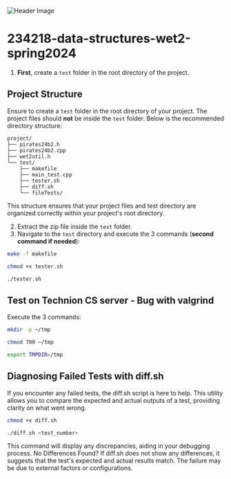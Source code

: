 ![Header Image](https://uca038f551b4209abaac41023519.previews.dropboxusercontent.com/p/thumb/ACW_7sO9dVolFwOxW6KQfVTmBtObZBc0z_AxHEZyXHmTsAMXRMHn8U0hSQHcTZlX6E55sjlyUhrIxRWxOiwlXBn5uG_A__5lO-MkV1JP_wv7u_rMLamMb5AXKp5ChoEvkoEUpYoUeeyDO2EWw6W7Ycx3Z5iilegkvoZA5yZ2pF0egQEy0oS_RVsZP0gHuXHn6lv-GY9FOFsGFeABYnWyBF5zDZQXuhAr_otV7wETJmzGG3IigDJYFKtu6qudR5R9E3CMeWGjZEyzZ2xLeMGeS7hULoYYJxyGKz_zaDgCMhkHN7dOf_JmNWpCrniOQ3aNfxYef_Qyd5F65UiofuTRJhKq6Q-WBpPOX3_pGXAQA7oRvQveSPBRvOsUxKxokhgjGRo/p.png?is_prewarmed=true)
# 234218-data-structures-wet2-spring2024
1. **First**, create a `test` folder in the root directory of the project. 

## Project Structure

Ensure to create a `test` folder in the root directory of your project. The project files should **not** be inside the `test` folder. Below is the recommended directory structure:

```plaintext
project/
├── pirates24b2.h
├── pirates24b2.cpp
├── wet2util.h
└── test/
    ├── makefile
    ├── main_test.cpp
    ├── tester.sh
    ├── diff.sh
    └── fileTests/
```
This structure ensures that your project files and test directory are organized correctly within your project's root directory.

2. Extract the zip file inside the `test` folder.
3. Navigate to the `test` directory and execute the 3 commands (**second command if needed**):
```bash
make -f makefile
```
```bash
chmod +x tester.sh
```
```bash
./tester.sh
```
## Test on Technion CS server - Bug with valgrind
Execute the 3 commands:
```bash
mkdir -p ~/tmp
```
```bash
chmod 700 ~/tmp
```
```bash
export TMPDIR=/tmp
```
## Diagnosing Failed Tests with diff.sh
If you encounter any failed tests, the diff.sh script is here to help. This utility allows you to compare the expected and actual outputs of a test, providing clarity on what went wrong.
```bash
chmod +x diff.sh
```
```bash
./diff.sh <test_number>
```
This command will display any discrepancies, aiding in your debugging process.
No Differences Found? If diff.sh does not show any differences, it suggests that the test's expected and actual results match. The failure may be due to external factors or configurations.
